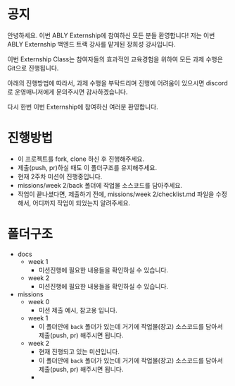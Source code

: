 # 공지

안녕하세요. 이번 ABLY Externship에 참여하신 모든 분들 환영합니다!
저는 이번 ABLY Externship 백엔드 트랙 강사를 맡게된 장희성 강사입니다.

이번 Externship Class는 참여자들의 효과적인 교육경험을 위하여
모든 과제 수행은 Git으로 진행됩니다.

아래의 진행방법에 따라서, 과제 수행을 부탁드리며 진행에 어려움이 있으시면
discord로 운영매니저에게 문의주시면 감사하겠습니다.

다시 한번 이번 Externship에 참여하신 여러분 환영합니다.

# 진행방법

- 이 프로젝트를 fork, clone 하신 후 진행해주세요.
- 제출(push, pr)하실 때도 이 폴더구조를 유지해주세요.
- 현재 2주차 미션이 진행중입니다.
- missions/week 2/back 폴더에 작업물 소스코드를 담아주세요.
- 작업이 끝나셨다면, 제출하기 전에, missions/week 2/checklist.md 파일을 수정해서, 어디까지 작업이 되었는지 알려주세요.

# 폴더구조

- docs
  - week 1
    - 미션진행에 필요한 내용들을 확인하실 수 있습니다.
  - week 2
    - 미션진행에 필요한 내용들을 확인하실 수 있습니다.
- missions
  - week 0
    - 미션 제출 예시, 참고용 입니다.
  - week 1
    - 이 폴더안에 `back` 폴더가 있는데 거기에 작업물(장고) 소스코드를 담아서 제출(push, pr) 해주시면 됩니다.
  - week 2
    - 현재 진행되고 있는 미션입니다.
    - 이 폴더안에 `back` 폴더가 있는데 거기에 작업물(장고) 소스코드를 담아서 제출(push, pr) 해주시면 됩니다.
    -  
